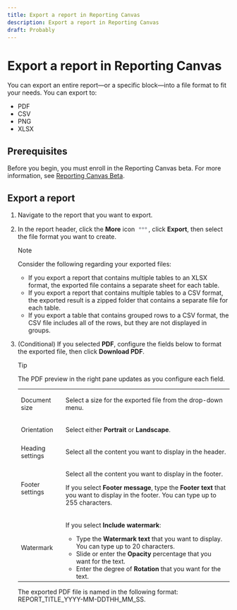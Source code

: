 ```yaml
---
title: Export a report in Reporting Canvas
description: Export a report in Reporting Canvas
draft: Probably
---
```

# Export a report in Reporting Canvas

You can export an entire report—or a specific block—into a file format to fit your needs. You can export to:

* PDF
* CSV
* PNG
* XLSX

## Prerequisites

Before you begin, you must enroll in the Reporting Canvas beta. For more information, see [Reporting Canvas Beta](../../../product-announcements/betas/reporting-canvas-beta.md).

## Export a report

1. Navigate to the report that you want to export.
1. In the report header, click the **More** icon ![](assets/more-icon-27x15.png), click **Export**, then select the file format you want to create.

   >[!NOTE]
   >
   >Consider the following regarding your exported files:
   >
   >   
   >   
   >   * If you export a report that contains multiple tables to an XLSX format, the exported file contains a separate sheet for each table.
   >   * If you export a report that contains multiple tables to a CSV format, the exported result is a zipped folder that contains a separate file for each table.
   >   * If you export a table that contains grouped rows to a CSV format, the CSV file includes all of the rows, but they are not displayed in groups.
   >   
   >

1. (Conditional) If you selected **PDF**, configure the fields below to format the exported file, then click **Download PDF**.

   >[!TIP]
   >
   >The PDF preview in the right pane updates as you configure each field.

   <table> 
    <col> 
    <col> 
    <tbody> 
     <tr> 
      <td role="rowheader">Document size</td> 
      <td> <p>Select a size for the exported file from the drop-down menu.</p> </td> 
     </tr> 
     <tr> 
      <td role="rowheader">Orientation</td> 
      <td> <p>Select either <strong>Portrait</strong> or <strong>Landscape</strong>.</p> </td> 
     </tr> <!--
      <tr data-mc-conditions="QuicksilverOrClassic.Draft mode"> 
       <td role="rowheader">Scaling options</td> 
       <td> <p>Select the scaling option for the exported file:</p> 
        <ul> 
         <li> <p><strong>Normal</strong> (default option)</p> </li> 
         <li> <p><strong>Fit to width</strong> </p> </li> 
         <li> <p><strong>Fit to height</strong> </p> </li> 
        </ul> </td> 
      </tr>
     --> 
     <tr> 
      <td role="rowheader">Heading settings</td> 
      <td> <p>Select all the content you want to display in the header.</p> </td> 
     </tr> 
     <tr> 
      <td role="rowheader">Footer settings</td> 
      <td> <p>Select all the content you want to display in the footer.</p> <p>If you select <strong>Footer message</strong>, type the <strong>Footer text</strong> that you want to display in the footer. You can type up to 255 characters.</p> </td> 
     </tr> 
     <tr> 
      <td role="rowheader">Watermark</td> 
      <td> <p>If you select <strong>Include watermark</strong>:</p> 
       <ul> 
        <li>Type the <strong>Watermark text</strong> that you want to display. You can type up to 20 characters.</li> 
        <li>Slide or enter the <strong>Opacity</strong> percentage that you want for the text.</li> 
        <li>Enter the degree of <strong>Rotation</strong> that you want for the text.</li> 
       </ul> </td> 
     </tr> 
    </tbody> 
   </table>

   The exported PDF&nbsp;file is named in the following format: REPORT_TITLE_YYYY-MM-DDTHH_MM_SS.

